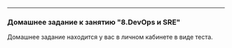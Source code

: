 ---
### Домашнее задание к занятию "8.DevOps и SRE"

Домашнее задание находится у вас в личном кабинете в виде теста.